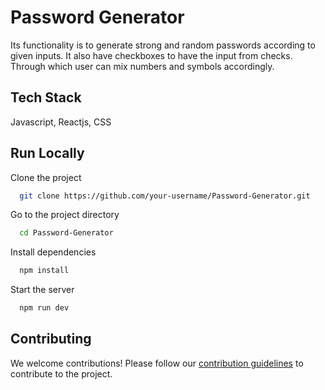 
# Password Generator 

Its functionality is to generate strong and random passwords according to given inputs. It also have checkboxes to have the input from checks. Through which user can mix numbers and symbols accordingly.

## Tech Stack

Javascript, Reactjs, CSS





## Run Locally

Clone the project

```bash
  git clone https://github.com/your-username/Password-Generator.git
```

Go to the project directory

```bash
  cd Password-Generator
```

Install dependencies

```bash
  npm install
```

Start the server

```bash
  npm run dev
```

## Contributing

We welcome contributions! Please follow our [contribution guidelines](CONTRIBUTING.md) to contribute to the project.




